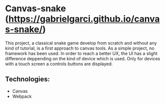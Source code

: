 # Canvas-snake (https://gabrielgarci.github.io/canvas-snake/)

This project, a classical snake game develop from scratch and without any kind of tutorial, is a first approach to canvas tools. As a simple project, no framework has been used. In order to reach a better UX, the UI has a slight difference deppending on the kind of device which is used. Only for devices with a touch screen a controls buttons are displayed.

## Technologies: 

- Canvas
- Webpack
